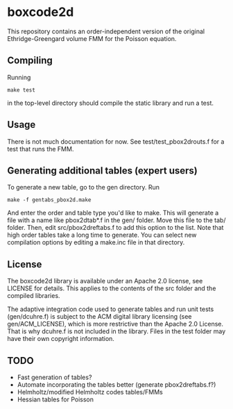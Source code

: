 # boxcode2d

This repository contains an order-independent version of
the original Ethridge-Greengard volume FMM for the Poisson
equation.

## Compiling

Running

```
make test
```

in the top-level directory should compile the static library and
run a test.

## Usage

There is not much documentation for now. See test/test_pbox2drouts.f
for a test that runs the FMM.

## Generating additional tables (expert users)

To generate a new table, go to the gen directory. Run

```
make -f gentabs_pbox2d.make
```

And enter the order and table type you'd like to make.
This will generate a file with a name like pbox2dtab*.f in
the gen/ folder. Move this file to the tab/ folder. Then,
edit src/pbox2dreftabs.f to add this option to the list.
Note that high order tables take a long time to generate.
You can select new compilation options by editing a make.inc
file in that directory.

## License

The boxcode2d library is available under an Apache 2.0 license, see
LICENSE for details. This applies to the contents of the src folder
and the compiled libraries. 

The adaptive integration code used to generate tables 
and run unit tests (gen/dcuhre.f) is subject to the
ACM digital library licensing (see gen/ACM_LICENSE), which
is more restrictive than the Apache 2.0 License. That is why
dcuhre.f is not included in the library. Files in the
test folder may have their own copyright information. 

## TODO

- Fast generation of tables?
- Automate incorporating the tables better (generate pbox2dreftabs.f?)
- Helmholtz/modified Helmholtz codes tables/FMMs
- Hessian tables for Poisson